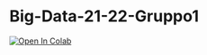 # Big-Data-21-22-Gruppo1

<a href="https://colab.research.google.com/drive/1nJ0RhAfWpFMqQ2xx1RUUcLE9Wcp4rP0S?authuser=2">
  <img src="https://colab.research.google.com/assets/colab-badge.svg" alt="Open In Colab"/>
</a>